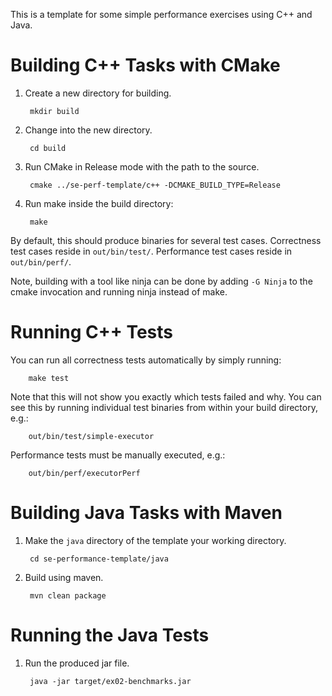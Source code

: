 
This is a template for some simple performance exercises using C++ and Java.

Building C++ Tasks with CMake
==============================================
1. Create a new directory for building.

        mkdir build

2. Change into the new directory.

        cd build

3. Run CMake in Release mode with the path to the source.

        cmake ../se-perf-template/c++ -DCMAKE_BUILD_TYPE=Release

4. Run make inside the build directory:

        make

By default, this should produce binaries for several test cases.
Correctness test cases reside in `out/bin/test/`.
Performance test cases reside in `out/bin/perf/`.

Note, building with a tool like ninja can be done by adding `-G Ninja` to
the cmake invocation and running ninja instead of make.

Running C++ Tests
==============================================

You can run all correctness tests automatically by simply running:

        make test

Note that this will not show you exactly which tests failed and why. You can
see this by running individual test binaries from within your build
directory, e.g.:

        out/bin/test/simple-executor

Performance tests must be manually executed, e.g.:

        out/bin/perf/executorPerf


Building Java Tasks with Maven
==============================================

1. Make the `java` directory of the template your working directory.

        cd se-performance-template/java

2. Build using maven.

        mvn clean package

Running the Java Tests
==============================================

1. Run the produced jar file.

        java -jar target/ex02-benchmarks.jar
